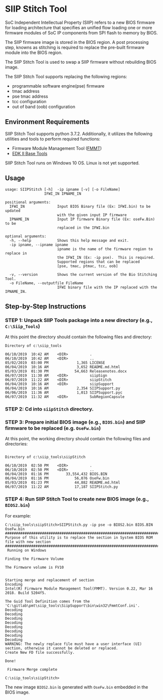 # SIIP Stitch Tool

SoC Independent Intellectual Property (SIIP) refers to a new BIOS firmware for loading architecture that specifies an unified flow loading one or more firmware modules of SoC IP components from SPI flash to memory by BIOS.

The SIIP firmware image is stored in the BIOS region. A post processing step, knowns as stitching is required to replace the pre-built firmware module into the BIOS region.

The SIIP Stitch Tool is used to swap a SIIP firmware without rebuilding BIOS image.

The SIIP Stitch Tool supports replacing the following regions:
  * programmable software engine(pse) firmware
  * tmac address
  * pse tmac address
  * tcc configuration
  * out of band (oob) configuration


## Environment Requirements

SIIP Stitch Tool supports python 3.7.2. Additionally, it utilizes the following utilities and tools to perform required functions:

* Firmware Module Management Tool ([FMMT](https://firmware.intel.com/develop))
* [EDK II Base Tools](https://github.com/tianocore/tianocore.github.io/wiki/EDK-II-Tools-List)



SIIP Stitch Tool runs on Windows 10 OS. Linux is not yet supported.

## Usage

```
usage: SIIPStitch [-h]  -ip ipname [-v] [-o FileName]
                  IFWI_IN IPNAME_IN

positional arguments:
  IFWI_IN               Input BIOS Binary file (Ex: IFWI.bin) to be updated
                        with the given input IP firmware
  IPNAME_IN             Input IP firmware Binary file (Ex: oseFw.Bin) to be
                        replaced in the IFWI.bin

optional arguments:
  -h, --help            Shows this help message and exit.
  -ip ipname, --ipname ipname
                        ipname is the name of the firmware region to replace in
                        the IFWI_IN (Ex: -ip pse).  This is required.
                        Supported regions that can be replaced
                        [pse, tmac, ptmac, tcc, oob]

  -v, --version         Shows the current version of the Bio Stitching Tool.
  -o FileName, --outputfile FileName
                        IFWI binary file with the IP replaced with the IPNAME_IN.

```

## Step-by-Step Instructions

### STEP 1: Unpack SIIP Tools package into a new directory (e.g., `C:\Siip_Tools`)

At this point the directory should contain the following files and directory:

```
Directory of c:\siip_tools

06/10/2019  10:42 AM    <DIR>          .
06/10/2019  10:42 AM    <DIR>          ..
05/02/2019  03:00 PM             1,365 LICENSE
06/04/2019  10:16 AM             3,652 README.md.html
05/03/2019  01:30 PM            54,663 Releasenotes.docx
06/07/2019  11:30 AM    <DIR>          siipSign
06/07/2019  11:22 AM    <DIR>          siipStitch
06/04/2019  10:16 AM    <DIR>          siipSupport
06/04/2019  10:16 AM             2,354 SIIPSupport.py
06/06/2019  11:36 AM             1,013 SIIPSupport.pyc
06/07/2019  11:32 AM    <DIR>          SubRegionCapsule

```

### STEP 2: Cd into `siipStitch` directory.

### STEP 3: Prepare initial BIOS image (e.g., `BIOS.bin`) and SIIP firmware to be replaced (e.g. `OseFw.bin`)

At this point, the working directory should contain the following files and directories:

```

Directory of c:\siip_tools\siipStitch

06/10/2019  02:50 PM    <DIR>          .
06/10/2019  02:50 PM    <DIR>          ..
06/04/2019  01:16 PM        33,554,432 BIOS.BIN
06/04/2019  01:16 PM            56,076 OseFw.bin
05/03/2019  01:23 PM            44,882 README.md.html
06/07/2019  11:22 AM            17,187 SIIPStitch.py

```


### STEP 4: Run SIIP Stitch Tool to create new BIOS image (e.g., `BIOS2.bin`)

For example:

```
C:\siip_tools\siipStitch>SIIPStitch.py -ip pse -o BIOS2.bin BIOS.BIN OseFw.bin
#########################################################################################
Purpose of this utility is to replace the section in System BIOS ROM file with new section
#########################################################################################
 Running on Windows

Finding the Firmware Volume

The Firmware volume is FV10


Starting merge and replacement of section
Encoding
Intel(R) Firmware Module Management Tool(FMMT). Version 0.22, Mar 16 2018. Build 5204f5.

The Guid Tool Definition comes from the 'C:\gitlab\pmt\siip_tools\SiipSupport\bin\win32\FmmtConf.ini'.
Decoding
Decoding
Decoding
Decoding
Decoding
Decoding
Decoding
Decoding
WARNING: The newly replace file must have a user interface (UI) section, otherwise it cannot be deleted or replaced.
Create New FD file successfully.

Done!

 Firmware Merge complete

C:\siip_tools\siipStitch>
```

The new image `BIOS2.bin` is generated with `OseFw.bin` embedded in the BIOS image.

